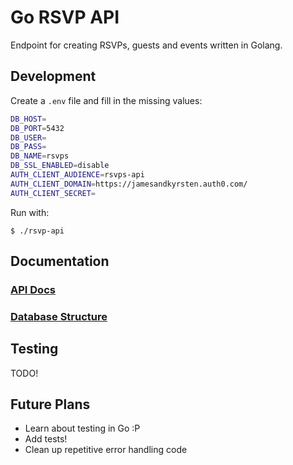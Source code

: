 # Go RSVP API
Endpoint for creating RSVPs, guests and events written in Golang.

## Development

Create a `.env` file and fill in the missing values:
```bash
DB_HOST=
DB_PORT=5432
DB_USER=
DB_PASS=
DB_NAME=rsvps
DB_SSL_ENABLED=disable
AUTH_CLIENT_AUDIENCE=rsvps-api
AUTH_CLIENT_DOMAIN=https://jamesandkyrsten.auth0.com/
AUTH_CLIENT_SECRET=
```

Run with:
```
$ ./rsvp-api
```

## Documentation

### [API Docs](./docs/api.md)
### [Database Structure](./docs/database.md)

## Testing

TODO!

## Future Plans

* Learn about testing in Go :P
* Add tests!
* Clean up repetitive error handling code

   




